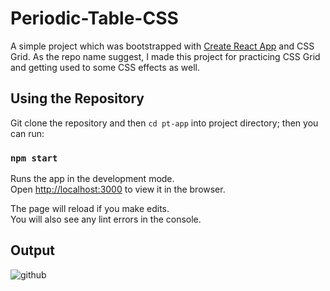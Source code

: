 # Periodic-Table-CSS

A simple project which was bootstrapped with [Create React App](https://github.com/facebook/create-react-app) and CSS Grid.
As the repo name suggest, I made this project for practicing CSS Grid and getting used to some CSS effects as well.

## Using the Repository

Git clone the repository and then `cd pt-app` into project directory; then you can run:

### `npm start`

Runs the app in the development mode.<br />
Open [http://localhost:3000](http://localhost:3000) to view it in the browser.

The page will reload if you make edits.<br />
You will also see any lint errors in the console.

## Output

![github](https://user-images.githubusercontent.com/7591614/203695958-23c597fb-22f9-4293-8517-3e9af4b1c74b.gif)
